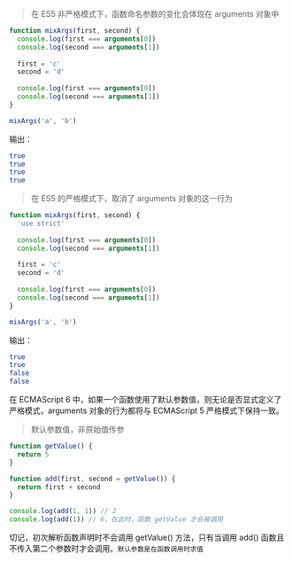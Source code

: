 > 在 ES5 非严格模式下，函数命名参数的变化会体现在 arguments 对象中

```js
function mixArgs(first, second) {
  console.log(first === arguments[0])
  console.log(second === arguments[1])
  
  first = 'c'
  second = 'd'
  
  console.log(first === arguments[0])
  console.log(second === arguments[1])
}

mixArgs('a', 'b')
```

输出：

```bash
true
true
true
true
```

> 在 ES5 的严格模式下，取消了 arguments 对象的这一行为

```js
function mixArgs(first, second) {
  'use strict'
  
  console.log(first === arguments[0])
  console.log(second === arguments[1])
  
  first = 'c'
  second = 'd'
  
  console.log(first === arguments[0])
  console.log(second === arguments[1])
}

mixArgs('a', 'b')
```

输出：

```bash
true
true
false
false
```

在 ECMAScript 6 中，如果一个函数使用了默认参数值，则无论是否显式定义了严格模式，arguments 对象的行为都将与 ECMAScript 5 严格模式下保持一致。

> 默认参数值，非原始值传参

```js
function getValue() {
  return 5
}

function add(first, second = getValue()) {
  return first + second
}

console.log(add(1, 1)) // 2
console.log(add(1)) // 6，在此时，函数 getValue 才会被调用
```

切记，初次解析函数声明时不会调用 getValue() 方法，只有当调用 add() 函数且不传入第二个参数时才会调用。`默认参数是在函数调用时求值`
